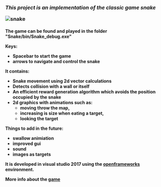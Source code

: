 *<h3>This project is an implementation of the classic game snake*

![snake][snake_image]

<h4>The game can be found and played in the folder "Snake/bin/Snake_debug.exe"

**Keys:**
* Spacebar to start the game
* arrows to navigate and control the snake


**It contains:**
* Snake movement using 2d vector calculations
* Detects collision with a wall or itself
* An efficient reward generation algorithm which avoids the position occupied by the snake
* 2d graphics with animations such as:
	* moving throw the map, 
	* increasing is size when eating a target,
	* looking the target


**Things to add in the future:**
* swallow animiation
* improved gui
* sound
* images as targets



It is developed in visual studio 2017 using the [openframeworks][of_link] environment.

More info about the [game][game_link]

[of_link]: https://openframeworks.cc
[game_link]: https://el.wikipedia.org/wiki/Snake_(%CE%B2%CE%B9%CE%BD%CF%84%CE%B5%CE%BF%CF%80%CE%B1%CE%B9%CF%87%CE%BD%CE%AF%CE%B4%CE%B9)
[snake_image]:(../images/snake_img.png)
